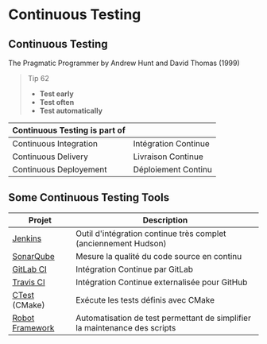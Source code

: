 Continuous Testing
==================
<!--.slide: data-background="#253" data-background-transition="zoom"-->


Continuous Testing
------------------

The Pragmatic Programmer by Andrew Hunt and David Thomas (1999)

> Tip 62
>
> * **Test early**
> * **Test often**
> * **Test automatically**

Continuous Testing is part of  | &nbsp;
-------------------------------|---------------------
Continuous Integration         | Intégration Continue
Continuous Delivery            | Livraison Continue
Continuous Deployement         | Déploiement Continu


Some Continuous Testing Tools
-----------------------------

Projet                    | Description
--------------------------|-------------------
[Jenkins][J]              | Outil d'intégration continue très complet (anciennement Hudson)
[SonarQube][SC]           | Mesure la qualité du code source en continu
[GitLab CI][GLCI]         | Intégration Continue par GitLab
[Travis CI][T]            | Intégration Continue externalisée pour GitHub
[CTest][CT] (CMake)       | Exécute les tests définis avec CMake
[Robot Framework][RF]     | Automatisation de test permettant de simplifier la maintenance des scripts

[J]:    http://fr.wikipedia.org/wiki/Jenkins_(logiciel)
[SC]:   http://fr.wikipedia.org/wiki/SonarQube
[GLCI]: https://about.gitlab.com/gitlab-ci/
[T]:    http://fr.wikipedia.org/wiki/Travis_CI
[CT]:   https://cmake.org/Wiki/CMake/Testing_With_CTest
[RF]:   http://en.wikipedia.org/wiki/Robot_Framework
